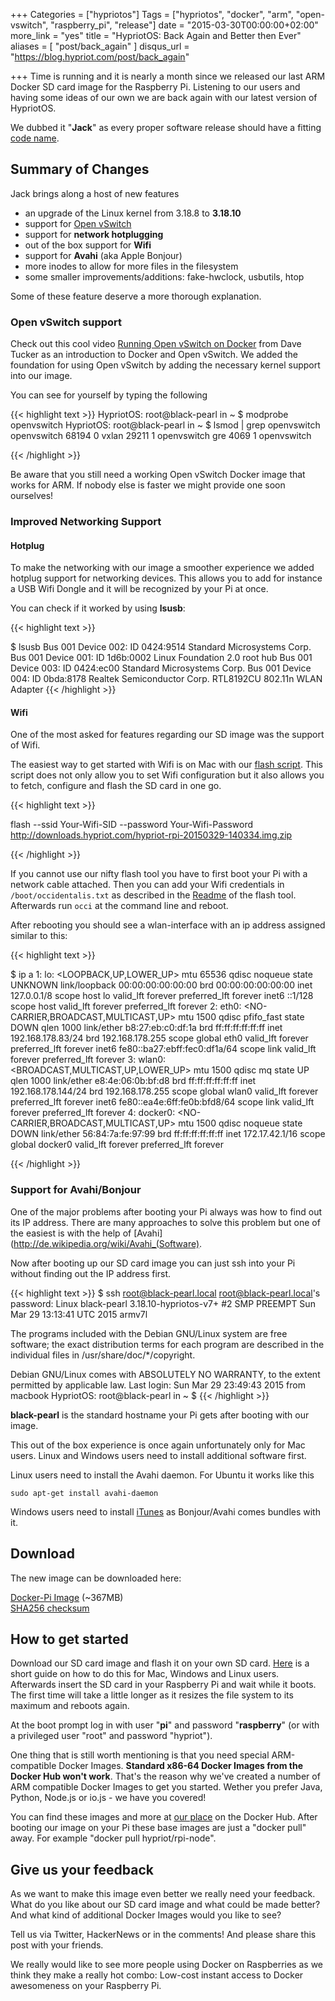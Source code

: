 +++
Categories = ["hypriotos"]
Tags = ["hypriotos", "docker", "arm", "open-vswitch", "raspberry_pi", "release"]
date = "2015-03-30T00:00:00+02:00"
more_link = "yes"
title = "HypriotOS: Back Again and Better then Ever"
aliases = [ "post/back_again" ]
disqus_url = "https://blog.hypriot.com/post/back_again"

+++
Time is running and it is nearly a month since we released our last ARM Docker SD card image for the Raspberry Pi.
Listening to our users and having some ideas of our own we are back again with our latest version of HypriotOS.

We dubbed it "__Jack__" as every proper software release should have a fitting [code name](http://royal.pingdom.com/2010/05/27/the-developer-obsession-with-code-names-114-interesting-examples/).
<!--more-->

## Summary of Changes
Jack brings along a host of new features

- an upgrade of the Linux kernel from 3.18.8 to __3.18.10__
- support for [Open vSwitch](http://openvswitch.org/)
- support for __network hotplugging__
- out of the box support for __Wifi__
- support for __Avahi__ (aka Apple Bonjour)
- more inodes to allow for more files in the filesystem
- some smaller improvements/additions: fake-hwclock, usbutils, htop

Some of these feature deserve a more thorough explanation.

### Open vSwitch support
Check out this cool video [Running Open vSwitch on Docker](https://www.youtube.com/watch?v=sBy0NVBPc9g) from Dave Tucker as an introduction to Docker and Open vSwitch.
We added the foundation for using Open vSwitch by adding the necessary kernel support into our image.

You can see for yourself by typing the following

{{< highlight text >}}
HypriotOS: root@black-pearl in ~
$ modprobe openvswitch
HypriotOS: root@black-pearl in ~
$ lsmod | grep openvswitch
openvswitch            68194  0
vxlan                  29211  1 openvswitch
gre                     4069  1 openvswitch

{{< /highlight >}}

Be aware that you still need a working Open vSwitch Docker image that works for ARM.
If nobody else is faster we might provide one soon ourselves!


### Improved Networking Support

#### Hotplug
To make the networking with our image a smoother experience we added hotplug support for networking devices.
This allows you to add for instance a USB Wifi Dongle and it will be recognized by your Pi at once.

You can check if it worked by using __lsusb__:

{{< highlight text >}}

$ lsusb
Bus 001 Device 002: ID 0424:9514 Standard Microsystems Corp.
Bus 001 Device 001: ID 1d6b:0002 Linux Foundation 2.0 root hub
Bus 001 Device 003: ID 0424:ec00 Standard Microsystems Corp.
Bus 001 Device 004: ID 0bda:8178 Realtek Semiconductor Corp. RTL8192CU 802.11n WLAN Adapter
{{< /highlight >}}

#### Wifi
One of the most asked for features regarding our SD image was the support of Wifi.

The easiest way to get started with Wifi is on Mac with our [flash script](https://github.com/hypriot/flash).
This script does not only allow you to set Wifi configuration but it also allows you to fetch, configure and flash the SD card in one go.

{{< highlight text >}}

flash --ssid Your-Wifi-SID --password Your-Wifi-Password http://downloads.hypriot.com/hypriot-rpi-20150329-140334.img.zip

{{< /highlight >}}

If you cannot use our nifty flash tool you have to first boot your Pi with a network cable attached.
Then you can add your Wifi credentials in `/boot/occidentalis.txt` as described in the [Readme](https://github.com/hypriot/flash#occidentalistxt) of the flash tool.
Afterwards run `occi` at the command line and reboot.

After rebooting you should see a wlan-interface with an ip address assigned similar to this:

{{< highlight text >}}

$ ip a
1: lo: <LOOPBACK,UP,LOWER_UP> mtu 65536 qdisc noqueue state UNKNOWN
    link/loopback 00:00:00:00:00:00 brd 00:00:00:00:00:00
    inet 127.0.0.1/8 scope host lo
       valid_lft forever preferred_lft forever
    inet6 ::1/128 scope host
       valid_lft forever preferred_lft forever
2: eth0: <NO-CARRIER,BROADCAST,MULTICAST,UP> mtu 1500 qdisc pfifo_fast state DOWN qlen 1000
    link/ether b8:27:eb:c0:df:1a brd ff:ff:ff:ff:ff:ff
    inet 192.168.178.83/24 brd 192.168.178.255 scope global eth0
       valid_lft forever preferred_lft forever
    inet6 fe80::ba27:ebff:fec0:df1a/64 scope link
       valid_lft forever preferred_lft forever
3: wlan0: <BROADCAST,MULTICAST,UP,LOWER_UP> mtu 1500 qdisc mq state UP qlen 1000
    link/ether e8:4e:06:0b:bf:d8 brd ff:ff:ff:ff:ff:ff
    inet 192.168.178.144/24 brd 192.168.178.255 scope global wlan0
       valid_lft forever preferred_lft forever
    inet6 fe80::ea4e:6ff:fe0b:bfd8/64 scope link
       valid_lft forever preferred_lft forever
4: docker0: <NO-CARRIER,BROADCAST,MULTICAST,UP> mtu 1500 qdisc noqueue state DOWN
    link/ether 56:84:7a:fe:97:99 brd ff:ff:ff:ff:ff:ff
    inet 172.17.42.1/16 scope global docker0
       valid_lft forever preferred_lft forever

{{< /highlight >}}

### Support for Avahi/Bonjour
One of the major problems after booting your Pi always was how to find out its IP address.
There are many approaches to solve this problem but one of the easiest is with the help of [Avahi](http://de.wikipedia.org/wiki/Avahi_(Software).

Now after booting up our SD card image you can just ssh into your Pi without finding out the IP address first.

{{< highlight text >}}
$ ssh root@black-pearl.local
root@black-pearl.local's password:
Linux black-pearl 3.18.10-hypriotos-v7+ #2 SMP PREEMPT Sun Mar 29 13:13:41 UTC 2015 armv7l

The programs included with the Debian GNU/Linux system are free software;
the exact distribution terms for each program are described in the
individual files in /usr/share/doc/*/copyright.

Debian GNU/Linux comes with ABSOLUTELY NO WARRANTY, to the extent
permitted by applicable law.
Last login: Sun Mar 29 23:49:43 2015 from macbook
HypriotOS: root@black-pearl in ~
$
{{< /highlight >}}

__black-pearl__ is the standard hostname your Pi gets after booting with our image.

This out of the box experience is once again unfortunately only for Mac users.
Linux and Windows users need to install additional software first.

Linux users need to install the Avahi daemon. For Ubuntu it works like this

`sudo apt-get install avahi-daemon`

Windows users need to install [iTunes](https://www.apple.com/de/itunes/download/) as Bonjour/Avahi comes bundles with it.

## Download
The new image can be downloaded here:

[Docker-Pi Image](http://downloads.hypriot.com/hypriot-rpi-20150329-140334.img.zip) (~367MB)  
[SHA256 checksum](http://downloads.hypriot.com/hypriot-rpi-20150329-140334.img.zip.sha256)

## How to get started
Download our SD card image and flash it on your own SD card. [Here](http://computers.tutsplus.com/articles/how-to-flash-an-sd-card-for-raspberry-pi--mac-53600) is a short guide on how to do this for Mac, Windows and Linux users. Afterwards insert the SD card in your Raspberry Pi and wait while it boots. The first time will take a little longer as it resizes the file system to its maximum and reboots again.

At the boot prompt log in with user "__pi__" and password "__raspberry__" (or with a privileged user "root" and password "hypriot").

One thing that is still worth mentioning is that you need special ARM-compatible Docker Images.
__Standard x86-64 Docker Images from the Docker Hub won't work__. That's the reason why we've created a number of ARM compatible Docker Images to get you started. Wether you prefer Java, Python, Node.js or io.js - we have you covered!

You can find these images and more at [our place](https://registry.hub.docker.com/repos/hypriot/) on the Docker Hub. After booting our image on your Pi these base images are just a "docker pull" away. For example "docker pull hypriot/rpi-node".

## Give us your feedback
As we want to make this image even better we really need your feedback. What do you like about our SD card image and what could be made better? And what kind of additional Docker Images would you like to see?

Tell us via Twitter, HackerNews or in the comments!
And please share this post with your friends.

We really would like to see more people using Docker on Raspberries as we think they make a really hot combo:
Low-cost instant access to Docker awesomeness on your Raspberry Pi.
